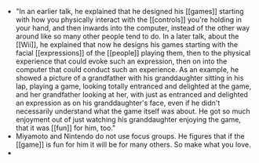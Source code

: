 - "In an earlier talk, he explained that he designed his [[games]] starting with how you physically interact with the [[controls]] you're holding in your hand, and then inwards into the computer, instead of the other way around like so many other people tend to do.  In a later talk, about the [[Wii]], he explained that now he designs his games starting with the facial [[expressions]] of the [[people]] playing them, then to the physical experience that could evoke such an expression, then on into the computer that could conduct such an experience. As an example, he showed a picture of a grandfather with his granddaughter sitting in his lap, playing a game, looking totally entranced and delighted at the game, and her grandfather looking at her, with just as entranced and delighted an expression as on his granddaughter's face, even if he didn't necessarily understand what the game itself was about. He got so much enjoyment out of just watching his granddaughter enjoying the game, that it was [[fun]] for him, too."
- Miyamoto and Nintendo do not use focus groups. He figures that if the [[game]] is fun for him it will be for many others. So make what you love.
-